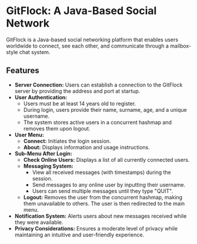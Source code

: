 # GitFlock: A Java-Based Social Network

GitFlock is a Java-based social networking platform that enables users worldwide to connect, see each other, and communicate through a mailbox-style chat system.

## Features

- **Server Connection:** Users can establish a connection to the GitFlock server by providing the address and port at startup.
- **User Authentication:**
  - Users must be at least 14 years old to register.
  - During login, users provide their name, surname, age, and a unique username.
  - The system stores active users in a concurrent hashmap and removes them upon logout.
- **User Menu:**
  - **Connect:** Initiates the login session.
  - **About:** Displays information and usage instructions.
- **Sub-Menu After Login:**
  - **Check Online Users:** Displays a list of all currently connected users.
  - **Messaging System:**
    - View all received messages (with timestamps) during the session.
    - Send messages to any online user by inputting their username.
    - Users can send multiple messages until they type "QUIT".
  - **Logout:** Removes the user from the concurrent hashmap, making them unavailable to others. The user is then redirected to the main menu.
- **Notification System:** Alerts users about new messages received while they were available.
- **Privacy Considerations:** Ensures a moderate level of privacy while maintaining an intuitive and user-friendly experience.
